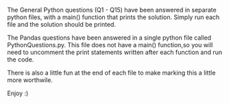 The General Python questions (Q1 - Q15) have been answered in separate python files, with a main() function that prints the solution. Simply run each file and the solution should be printed. 

The Pandas questions have been answered in a single python file called PythonQuestions.py. This file does not have a main() function,so you will need to uncomment the print statements written after each function and run the code.

There is also a little fun at the end of each file to make marking this a little more worthwile. 

Enjoy :)



